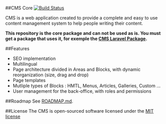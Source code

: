 ##CMS Core
[![Build Status](https://travis-ci.org/lgandelin/cms-core.png)](https://travis-ci.org/lgandelin/cms-core)

CMS is a web application created to provide a complete and easy to use content management system to help people writing their content.

**This repository is the core package and can not be used as is. You must get a package that uses it, for exemple the [CMS Laravel Package](https://github.com/lgandelin/cms-laravel-package).**


##Features

- SEO implementation
- Multilingual
- Page architecture divided in Areas and Blocks, with dynamic reorganization (size, drag and drop)
- Page templates
- Mutliple types of Blocks : HMTL, Menus, Articles, Galleries, Custom ...
- User management for the back-office, with roles and permissions


##Roadmap
See [ROADMAP.md](https://github.com/lgandelin/cms-core/blob/master/ROADMAP.md).


##License
The CMS is open-sourced software licensed under the [MIT license](http://opensource.org/licenses/MIT)